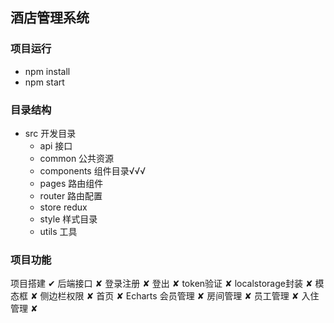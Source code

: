 ## 酒店管理系统

### 项目运行
- npm install
- npm start

### 目录结构
- src 开发目录
  - api 接口
  - common 公共资源
  - components 组件目录√√√
  - pages 路由组件
  - router 路由配置
  - store redux
  - style 样式目录
  - utils 工具

### 项目功能 
  项目搭建 ✔
  后端接口 ✘
  登录注册 ✘
  登出 ✘
  token验证 ✘
  localstorage封装 ✘
  模态框 ✘
  侧边栏权限 ✘
  首页 ✘
  Echarts
  会员管理 ✘
  房间管理 ✘
  员工管理 ✘
  入住管理 ✘
  
  


